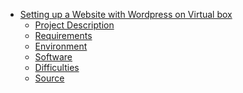 <!-- TOC -->

- [Setting up a Website with Wordpress on Virtual box](#setting-up-a-website-with-wordpress-on-virtual-box)
    - [Project Description](#project-description)
    - [Requirements](#requirements)
    - [Environment](#environment)
    - [Software](#software)
    - [Difficulties](#difficulties)
    - [Source](#source)

<!-- /TOC -->